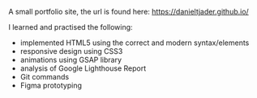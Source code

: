 A small portfolio site, the url is found here:
https://danieltjader.github.io/


I learned and practised the following: 
- implemented HTML5 using the correct and modern syntax/elements 
- responsive design using CSS3
- animations using GSAP library
- analysis of Google Lighthouse Report
- Git commands
- Figma prototyping
